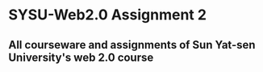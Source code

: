 # SYSU-Web2.0 Assignment 2

## All courseware and assignments of Sun Yat-sen University's web 2.0 course
